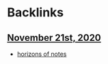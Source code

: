 
# Backlinks
## [November 21st, 2020](<November 21st, 2020.md>)
- [horizons of notes](<horizons of notes.md>)

